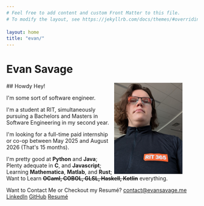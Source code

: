 ```yaml
---
# Feel free to add content and custom Front Matter to this file.
# To modify the layout, see https://jekyllrb.com/docs/themes/#overriding-theme-defaults

layout: home
title: "evan/"
---
```

# Evan Savage
<figure><img align="right" height="240" src="me.jpg"></figure>
## Howdy Hey!

I'm some sort of <span class = "linear-text-gradient">software engineer</span>.

I'm a student at RIT, simultaneously pursuing a <span class = "linear-text-gradient">Bachelors</span> and <span class = "linear-text-gradient">Masters</span> in Software Engineering in my second year.

I'm looking for a full-time paid internship or co-op between May 2025 and August 2026 (That's 15 months).

I'm pretty good at **Python** and **Java**;
Plenty adequate in **C**, and **Javascript**;
Learning **Mathematica**, **Matlab**, and **Rust**;
Want to Learn ~~**OCaml, COBOL, GLSL, Haskell, Kotlin**~~ <span class = "linear-text-gradient">everything</span>.

Want to Contact Me or Checkout my Resumé?
<a href="mailto:contact@evansavage.me"><span class = "linear-text-gradient">contact@evansavage.me</span></a>
<a href="https://linkedin.com/in/evan-savage"><span class = "linear-text-gradient">LinkedIn</span></a>
<a href="https://github.com/evansnavage"><span class = "linear-text-gradient">GitHub</span></a>
<a href="/resume/"><span class = "linear-text-gradient">Resumé</span></a>
